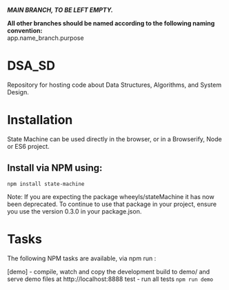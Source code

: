 ***MAIN BRANCH, TO BE LEFT EMPTY.***

**All other branches should be named according to the following naming convention:** <br>
app.name_branch.purpose <br>

# DSA_SD
Repository for hosting code about Data Structures, Algorithms, and System Design.

# Installation
State Machine can be used directly in the browser, or in a Browserify, Node or ES6 project.

## Install via NPM using:

`npm install state-machine `

Note: If you are expecting the package wheeyls/stateMachine it has now been deprecated. To continue to use that package in your project, ensure you use the version 0.3.0 in your package.json.

# Tasks

The following NPM tasks are available, via npm run <task>:


[demo] - compile, watch and copy the development build to demo/ and serve demo files at http://localhost:8888
test - run all tests `npm run demo`
